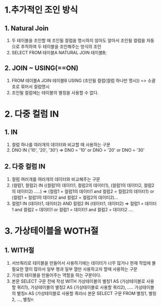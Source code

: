 # 1.추가적인 조인 방식
## 1. Natural Join
1. 두 테이블을 조인할 때 조인될 컬럼을 명시하지 않아도 알아서 조인될 컬럼을 자동으로 추적하여 두 테이블을 조인해주는 방식의 조인
2. SELECT
     FROM 테이블A
     NATURAL JOIN 테이블B; 

## 2. JOIN ~ USING(==ON)
1. FROM 테이블A
    JOIN 테이블B
    USING (조인될 컬럼(컬럼 하나만 명시)) => 소괄호로 묶어서 컬럼명시
2. 조인될 컬럼에는 테이블의 별칭을 사용할 수 없다.

# 2. 다중 컬럼 IN
## 1. IN
1. 컬럼 하나를 여러개의 데이터와 비교할 때 사용하는 구문
2. DNO IN ('10', '20', '30') => DNO = '10' or DNO = '20' or DNO = '30'

## 2. 다중 컬럼 IN
1. 컬럼 여러개를 여러개의 데이터와 비교해주는 구문
2. (컬럼1, 컬럼2) IN ((컬럼1의 데이터1, 컬럼2의 데이터1), (컬럼1의 데이터2, 컬럼2의 데이터2) .....) 
    => (컬럼1 = 컬럼1의 데이터1 and 컬럼2 = 컬럼2의 데이터1) or (컬럼1 = 컬럼1의 데이터2 and 컬럼2 = 컬럼2의 데이터2)...
3. 컬럼1 IN (데이터1, 데이터2) AND 컬럼2 IN (데이터1, 데이터2) => 컬럼1 = 데이터1 and 컬럼2 = 데이터1 or 컬럼1 = 데이터1 and 컬럼2 = 데이터2 ....

# 3. 가상테이블을 WOTH절
## 1. WITH절
1. 서브쿼리로 테이블을 만들어서 사용하기에는 데이터가 너무 많거나 현재 작업에 불필요한 열이 많아서 일부 행과 일부 열만 사용하고자 할때 사용하는 구문
2. 가상의 테이블을 만들어주는 역할을 하는 구문이다. 
3. 본문 SELECT 구문 전에 작성
    WITH
        가상테이블의 별칭1 AS (가상테이블로 사용할 쿼리1),
        가상테이블의 별칭2 AS (가상테이블로 사용할 쿼리2),
        .....
        가상테이블의 별칭n AS (가상테이블로 사용할 쿼리n)
    본문 SELECT 구문
        FROM 별칭1, 별칭2, ..., 별칭n
        
